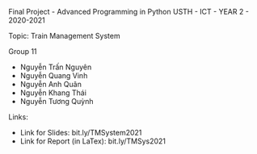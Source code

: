 Final Project - Advanced Programming in Python
USTH - ICT - YEAR 2 - 2020-2021

Topic: Train Management System

Group 11
- Nguyễn Trấn Nguyên
- Nguyễn Quang Vinh
- Nguyễn Anh Quân
- Nguyễn Khang Thái
- Nguyễn Tương Quỳnh

Links:
- Link for Slides: bit.ly/TMSystem2021
- Link for Report (in LaTex): bit.ly/TMSys2021

